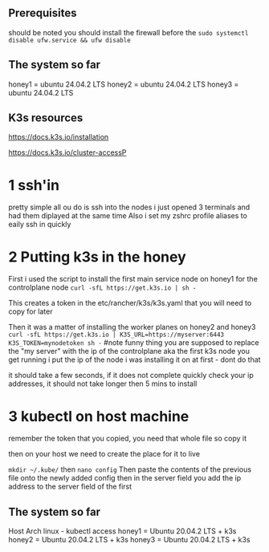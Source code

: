 

## Prerequisites
should be noted you should install the firewall before the 
`sudo systemctl disable ufw.service && ufw disable`

## The system so far

honey1 = ubuntu 24.04.2 LTS
honey2 = ubuntu 24.04.2 LTS
honey3 = ubuntu 24.04.2 LTS

## K3s resources
https://docs.k3s.io/installation

https://docs.k3s.io/cluster-accessP

# 1 ssh'in 
pretty simple all ou do is ssh into the nodes i just opened 3 terminals and had them diplayed at the same time 
Also i set my zshrc profile aliases to eaily ssh in quickly

# 2 Putting k3s in the honey 

First i used the script to install the first main service node on honey1 for the controlplane node
 `curl -sfL https://get.k3s.io | sh -`

This creates a token in the etc/rancher/k3s/k3s.yaml that you will need to copy for later 

Then it was a matter of installing the worker planes on honey2 and honey3 
`curl -sfL https://get.k3s.io | K3S_URL=https://myserver:6443 K3S_TOKEN=mynodetoken sh -`
#note funny thing you are supposed to replace the "my server" with the ip of the controlplane aka the first k3s node you get running i put the ip of the node i was installing it on at first - dont do that

it should take a few seconds, if it does not complete quickly check your ip addresses, it should not take longer then 5 mins to install

# 3 kubectl on host machine 
remember the token that you copied, you need that whole file so copy it 

then on your host we need to create the place for it to live

`mkdir ~/.kube/` then `nano config`
Then paste the contents of the previous file onto the newly added config then in the server field you add the ip address to the server field of the first   


## The system so far
Host Arch linux - kubectl access
honey1 = Ubuntu 20.04.2 LTS + k3s 
honey2 = Ubuntu 20.04.2 LTS + k3s
honey3 = Ubuntu 20.04.2 LTS + k3s 

